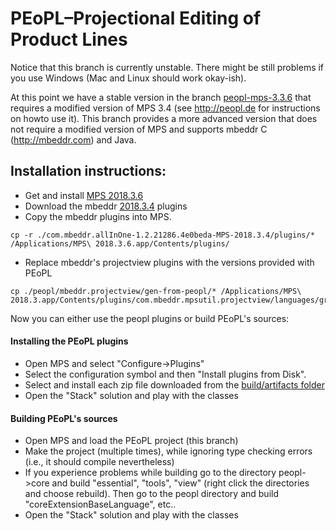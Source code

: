# PEoPL–Projectional Editing of Product Lines

Notice that this branch is currently unstable. There might be still problems if you use Windows (Mac and Linux should work okay-ish).

At this point we have a stable version in the branch [peopl-mps-3.3.6](https://github.com/benbehringer/peopl/tree/peopl-mps-3.3.6) that requires a modified version of MPS 3.4 (see http://peopl.de for instructions on howto use it). This branch provides a more advanced version that does not require a modified version of MPS and supports mbeddr C (http://mbeddr.com) and Java. 

## Installation instructions:

- Get and install [MPS 2018.3.6](https://confluence.jetbrains.com/display/MPS/JetBrains+MPS+2018.3+Download+Page)
- Download the mbeddr [2018.3.4](https://github.com/mbeddr/mbeddr.core/releases/download/nightly-624/com.mbeddr.allInOne-1.2.21286.4e0beda-MPS-2018.3.4.zip) plugins
- Copy the mbeddr plugins into MPS. 
```
cp -r ./com.mbeddr.allInOne-1.2.21286.4e0beda-MPS-2018.3.4/plugins/* /Applications/MPS\ 2018.3.6.app/Contents/plugins/
```
- Replace mbeddr's projectview plugins with the versions provided with PEoPL 
```
cp ./peopl/mbeddr.projectview/gen-from-peopl/* /Applications/MPS\ 2018.3.app/Contents/plugins/com.mbeddr.mpsutil.projectview/languages/group.projectview/
```

Now you can either use the peopl plugins or build PEoPL's sources:

#### Installing the PEoPL plugins
- Open MPS and select "Configure->Plugins"
- Select the configuration symbol and then "Install plugins from Disk".
- Select and install each zip file downloaded from the [build/artifacts folder](https://github.com/benbehringer/peopl/tree/master/build/artifacts)
- Open the "Stack" solution and play with the classes

#### Building PEoPL's sources
- Open MPS and load the PEoPL project (this branch)
- Make the project (multiple times), while ignoring type checking errors (i.e., it should compile nevertheless)
- If you experience problems while building go to the directory peopl->core and build "essential", "tools", "view" (right click the directories and choose rebuild). Then go to the peopl directory and build "coreExtensionBaseLanguage", etc..
- Open the "Stack" solution and play with the classes

